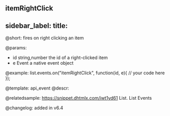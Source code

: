 itemRightClick
---
sidebar_label: 
title: 
---          

@short: fires on right clicking an item

@params:
- id   		string,number			the id of a right-clicked item
- e			Event					a native event object


@example:
list.events.on("itemRightClick", function(id, e){
    // your code here
});


@template: api_event
@descr:

@relatedsample: https://snippet.dhtmlx.com/iwt1yd61	List. List Events

@changelog: added in v6.4
